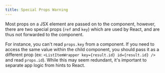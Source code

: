 ```yaml
---
title: Special Props Warning
---
```


Most props on a JSX element are passed on to the component, however, there are two special props (`ref` and `key`) which are used by React, and are thus not forwarded to the component.

For instance, you can't read `props.key` from a component. If you need to access the same value within the child component, you should pass it as a different prop (ex: `<ListItemWrapper key={result.id} id={result.id} />` and read `props.id`). While this may seem redundant, it's important to separate app logic from hints to React.
